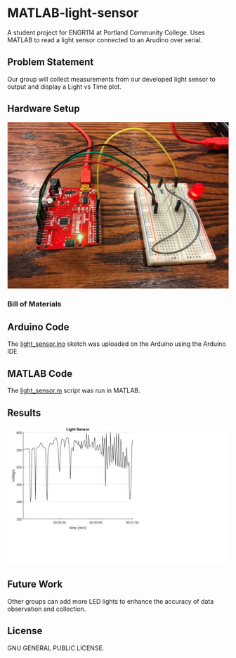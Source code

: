 # MATLAB-light-sensor
A student project for ENGR114 at Portland Community College. Uses MATLAB to read a light sensor connected to an Arudino over serial.

## Problem Statement
Our group will collect measurements from our developed light sensor to output and
display a Light vs Time plot.

## Hardware Setup
![Alt Name](/doc/light_sensor_hardware.png)
### Bill of Materials

## Arduino Code
The [light_sensor.ino](light_sensor.ino) sketch was uploaded on the Arduino using the Arduino IDE

## MATLAB Code
The [light_sensor.m](light_sensor.m) script was run in MATLAB.

## Results
![Alt Name](/doc/light_sensor_results.png)

## Future Work
Other groups can add more LED lights to enhance the accuracy of data
observation and collection.

## License
GNU GENERAL PUBLIC LICENSE.
